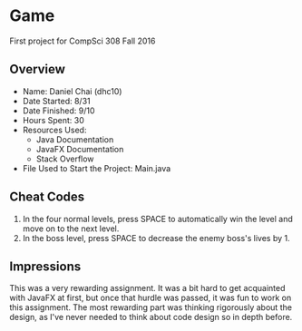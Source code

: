 # Game 

First project for CompSci 308 Fall 2016

## Overview

- Name: Daniel Chai (dhc10)
- Date Started: 8/31
- Date Finished: 9/10
- Hours Spent: 30
- Resources Used:
	- Java Documentation
	- JavaFX Documentation
	- Stack Overflow
- File Used to Start the Project: Main.java

## Cheat Codes

1. In the four normal levels, press SPACE to automatically win the level and move on to the next level.
2. In the boss level, press SPACE to decrease the enemy boss's lives by 1.

## Impressions

This was a very rewarding assignment. It was a bit hard to get acquainted with JavaFX at first, but once 
that hurdle was passed, it was fun to work on this assignment. The most rewarding part was thinking
rigorously about the design, as I've never needed to think about code design so in depth before.